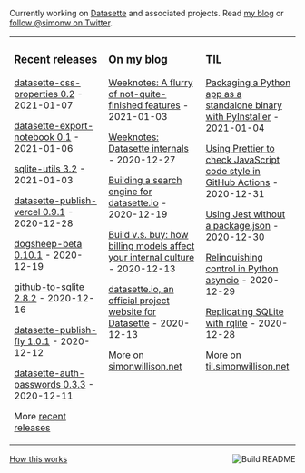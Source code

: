 Currently working on [Datasette](https://datasette.io/) and associated projects. Read [my blog](https://simonwillison.net/) or [follow @simonw on Twitter](https://twitter.com/simonw).

<table><tr><td valign="top" width="33%">

### Recent releases
<!-- recent_releases starts -->
[datasette-css-properties 0.2](https://github.com/simonw/datasette-css-properties/releases/tag/0.2) - 2021-01-07

[datasette-export-notebook 0.1](https://github.com/simonw/datasette-export-notebook/releases/tag/0.1) - 2021-01-06

[sqlite-utils 3.2](https://github.com/simonw/sqlite-utils/releases/tag/3.2) - 2021-01-03

[datasette-publish-vercel 0.9.1](https://github.com/simonw/datasette-publish-vercel/releases/tag/0.9.1) - 2020-12-28

[dogsheep-beta 0.10.1](https://github.com/dogsheep/dogsheep-beta/releases/tag/0.10.1) - 2020-12-19

[github-to-sqlite 2.8.2](https://github.com/dogsheep/github-to-sqlite/releases/tag/2.8.2) - 2020-12-16

[datasette-publish-fly 1.0.1](https://github.com/simonw/datasette-publish-fly/releases/tag/1.0.1) - 2020-12-12

[datasette-auth-passwords 0.3.3](https://github.com/simonw/datasette-auth-passwords/releases/tag/0.3.3) - 2020-12-11
<!-- recent_releases ends -->
More [recent releases](https://github.com/simonw/simonw/blob/main/releases.md)
</td><td valign="top" width="34%">

### On my blog
<!-- blog starts -->
[Weeknotes: A flurry of not-quite-finished features](http://simonwillison.net/2021/Jan/3/weeknotes/) - 2021-01-03

[Weeknotes: Datasette internals](http://simonwillison.net/2020/Dec/27/weeknotes-datasette-internals/) - 2020-12-27

[Building a search engine for datasette.io](http://simonwillison.net/2020/Dec/19/dogsheep-beta/) - 2020-12-19

[Build v.s. buy: how billing models affect your internal culture](http://simonwillison.net/2020/Dec/13/build-vs-buy/) - 2020-12-13

[datasette.io, an official project website for Datasette](http://simonwillison.net/2020/Dec/13/datasette-io/) - 2020-12-13
<!-- blog ends -->
More on [simonwillison.net](https://simonwillison.net/)
</td><td valign="top" width="33%">

### TIL
<!-- tils starts -->
[Packaging a Python app as a standalone binary with PyInstaller](https://til.simonwillison.net/python/packaging-pyinstaller) - 2021-01-04

[Using Prettier to check JavaScript code style in GitHub Actions](https://til.simonwillison.net/github-actions/prettier-github-actions) - 2020-12-31

[Using Jest without a package.json](https://til.simonwillison.net/javascript/jest-without-package-json) - 2020-12-30

[Relinquishing control in Python asyncio](https://til.simonwillison.net/python/yielding-in-asyncio) - 2020-12-29

[Replicating SQLite with rqlite](https://til.simonwillison.net/sqlite/replicating-rqlite) - 2020-12-28
<!-- tils ends -->
More on [til.simonwillison.net](https://til.simonwillison.net/)
</td></tr></table>

<a href="https://github.com/simonw/simonw/actions"><img src="https://github.com/simonw/simonw/workflows/Build%20README/badge.svg" align="right" alt="Build README"></a> <a href="https://simonwillison.net/2020/Jul/10/self-updating-profile-readme/">How this works</a>
